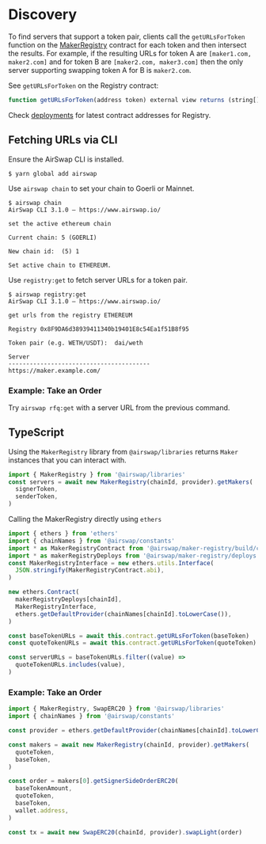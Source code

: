 # Discovery

To find servers that support a token pair, clients call the `getURLsForToken` function on the [MakerRegistry](deployments.md) contract for each token and then intersect the results. For example, if the resulting URLs for token A are `[maker1.com, maker2.com]` and for token B are `[maker2.com, maker3.com]` then the only server supporting swapping token A for B is `maker2.com`.

See `getURLsForToken` on the Registry contract:

```typescript
function getURLsForToken(address token) external view returns (string[] memory urls);
```

Check [deployments](deployments.md) for latest contract addresses for Registry.

## Fetching URLs via CLI

Ensure the AirSwap CLI is installed.

```
$ yarn global add airswap
```

Use `airswap chain` to set your chain to Goerli or Mainnet.

```
$ airswap chain
AirSwap CLI 3.1.0 — https://www.airswap.io/

set the active ethereum chain

Current chain: 5 (GOERLI)

New chain id:  (5) 1

Set active chain to ETHEREUM.
```

Use `registry:get` to fetch server URLs for a token pair.

```
$ airswap registry:get
AirSwap CLI 3.1.0 — https://www.airswap.io/

get urls from the registry ETHEREUM

Registry 0x8F9DA6d38939411340b19401E8c54Ea1f51B8f95

Token pair (e.g. WETH/USDT):  dai/weth

Server
----------------------------------------
https://maker.example.com/
```

### Example: Take an Order

Try `airswap rfq:get` with a server URL from the previous command.

## TypeScript

Using the `MakerRegistry` library from `@airswap/libraries` returns `Maker` instances that you can interact with.

```typescript
import { MakerRegistry } from '@airswap/libraries'
const servers = await new MakerRegistry(chainId, provider).getMakers(
  signerToken,
  senderToken,
)
```

Calling the MakerRegistry directly using `ethers`

```typescript
import { ethers } from 'ethers'
import { chainNames } from '@airswap/constants'
import * as MakerRegistryContract from '@airswap/maker-registry/build/contracts/MakerRegistry.sol/MakerRegistry.json'
import * as makerRegistryDeploys from '@airswap/maker-registry/deploys.js'
const MakerRegistryInterface = new ethers.utils.Interface(
  JSON.stringify(MakerRegistryContract.abi),
)

new ethers.Contract(
  makerRegistryDeploys[chainId],
  MakerRegistryInterface,
  ethers.getDefaultProvider(chainNames[chainId].toLowerCase()),
)

const baseTokenURLs = await this.contract.getURLsForToken(baseToken)
const quoteTokenURLs = await this.contract.getURLsForToken(quoteToken)

const serverURLs = baseTokenURLs.filter((value) =>
  quoteTokenURLs.includes(value),
)
```

### Example: Take an Order

```typescript
import { MakerRegistry, SwapERC20 } from '@airswap/libraries'
import { chainNames } from '@airswap/constants'

const provider = ethers.getDefaultProvider(chainNames[chainId].toLowerCase())

const makers = await new MakerRegistry(chainId, provider).getMakers(
  quoteToken,
  baseToken,
)

const order = makers[0].getSignerSideOrderERC20(
  baseTokenAmount,
  quoteToken,
  baseToken,
  wallet.address,
)

const tx = await new SwapERC20(chainId, provider).swapLight(order)
```
